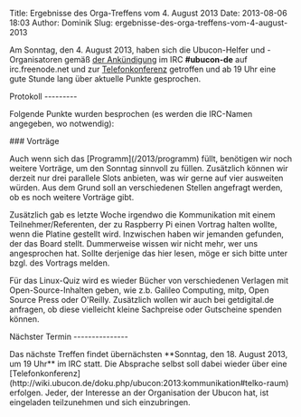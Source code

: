 Title: Ergebnisse des Orga-Treffens vom 4. August 2013
Date: 2013-08-06 18:03
Author: Dominik
Slug: ergebnisse-des-orga-treffens-vom-4-august-2013

Am Sonntag, den 4. August 2013, haben sich die Ubucon-Helfer und
-Organisatoren gemäß [der
Ankündigung](/2013/regelmaessiges-irc-treffen-in-ubucon-de) im IRC
**\#ubucon-de** auf irc.freenode.net und zur
[Telefonkonferenz](http://wiki.ubucon.de/doku.php/ubucon:2013:kommunikation#telko-raum)
getroffen und ab 19 Uhr eine gute Stunde lang über aktuelle Punkte
gesprochen.

</p>
Protokoll
---------

</p>
Folgende Punkte wurden besprochen (es werden die IRC-Namen angegeben, wo
notwendig):

</p>
### Vorträge

</p>
Auch wenn sich das [Programm](/2013/programm) füllt, benötigen wir noch
weitere Vorträge, um den Sonntag sinnvoll zu füllen. Zusätzlich können
wir derzeit nur drei parallele Slots anbieten, was wir gerne auf vier
ausweiten würden. Aus dem Grund soll an verschiedenen Stellen angefragt
werden, ob es noch weitere Vorträge gibt.

</p>
Zusätzlich gab es letzte Woche irgendwo die Kommunikation mit einem
Teilnehmer/Referenten, der zu Raspberry Pi einen Vortrag halten wollte,
wenn die Platine gestellt wird. Inzwischen haben wir jemanden gefunden,
der das Board stellt. Dummerweise wissen wir nicht mehr, wer uns
angesprochen hat. Sollte derjenige das hier lesen, möge er sich bitte
unter <idee@ubucon.de> bzgl. des Vortrags melden.

</p>
Für das Linux-Quiz wird es wieder Bücher von verschiedenen Verlagen mit
Open-Source-Inhalten geben, wie z.b. Galileo Computing, mitp, Open
Source Press oder O'Reilly. Zusätzlich wollen wir auch bei getdigital.de
anfragen, ob diese vielleicht kleine Sachpreise oder Gutscheine spenden
können.

</p>
Nächster Termin
---------------

</p>
Das nächste Treffen findet übernächsten **Sonntag, den 18. August 2013,
um 19 Uhr** im IRC statt. Die Absprache selbst soll dabei wieder über
eine
[Telefonkonferenz](http://wiki.ubucon.de/doku.php/ubucon:2013:kommunikation#telko-raum)
erfolgen. Jeder, der Interesse an der Organisation der Ubucon hat, ist
eingeladen teilzunehmen und sich einzubringen.

</p>

